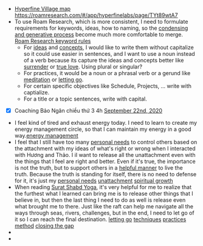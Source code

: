 - [Hyperfine Village map](<Hyperfine Village map.md>) https://roamresearch.com/#/app/hyperfinelabs/page/TYt89wtA7
- To use Roam Research, which is more consistent, I need to formulate requirements for keywords, ideas, how to naming, so the [condensing and generative process](<condensing and generative process.md>) become much more comfortable to merge. [Roam Research keyword rules](<Roam Research keyword rules.md>)
    - For [ideas](<ideas.md>) and [concepts](<concepts.md>), I would like to write them without capitalize so it could use easier in sentences, and I want to use a noun instead of a verb because its capture the ideas and concepts better like [surrender](<surrender.md>) or [true love](<true love.md>). Using plural or singular?
    - For practices, it would be a noun or a phrasal verb or a gerund like [meditation](<meditation.md>) or [letting go](<letting go.md>).
    - For certain specific objectives like Schedule, Projects, ... write with captialize.
    - For a title or a topic sentences, write with capital.
- [x] Coaching Bảo Ngân chiều thứ 3 4h [September 22nd, 2020](<September 22nd, 2020.md>)
- I feel kind of tired and exhaust energy today. I need to learn to create my energy management circle, so that I can maintain my energy in a good way.[energy management](<energy management.md>)
- I feel that I still have too many [personal needs](<personal needs.md>) to control others based on the attachment with my ideas of what's right or wrong when I interacted with Hương and Thảo. I iI want to release all the unattachment even with the things that I feel are right and better. Even if it's true, the importance is not the truth, but to support others in a [helpful manner](<helpful manner.md>) to live the truth. Because the truth is standing for itself, there is no need to defense for it, it's just my [personal needs](<personal needs.md>) [unattachment](<unattachment.md>) [spiritual growth](<spiritual growth.md>)
- When reading [Surat Shabd Yoga](<Surat Shabd Yoga.md>), it's very helpful for me to realize that the furthest what I learned can bring me is to release other things that I believe in, but then the last thing I need to do as well is release even what brought me to there. Just like the raft can help me navigate all the ways through seas, rivers, challenges, but in the end, I need to let go of it so I can reach the final destination. [letting go](<letting go.md>) [techniques](<techniques.md>) [practices](<practices.md>) [method](<method.md>) [closing the gap](<closing the gap.md>)
- 
- 
